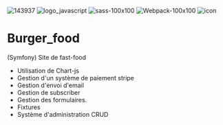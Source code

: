![143937](https://user-images.githubusercontent.com/43074465/98483568-c0d27480-2209-11eb-83f1-a5e27b48f732.png)
![logo_javascript](https://user-images.githubusercontent.com/43074465/98482792-fecc9a00-2203-11eb-8461-ceb47c8a20a8.png)
![sass-100x100](https://user-images.githubusercontent.com/43074465/98483226-e0b46900-2206-11eb-9529-73a273dbcdb4.png)
![Webpack-100x100](https://user-images.githubusercontent.com/43074465/98483244-f164df00-2206-11eb-899e-f7e096dc9c85.png)
![icon](https://user-images.githubusercontent.com/43074465/98969194-e5329780-250e-11eb-8b4b-40c3c1edad88.png)
# Burger_food
(Symfony) Site de fast-food
- Utilisation de Chart-js 
- Gestion d'un système de paiement stripe
- Gestion d'envoi d'email
- Gestion de subscriber
- Gestion des formulaires.
- Fixtures
- Système d'administration CRUD
